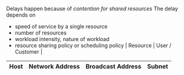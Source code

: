 Delays happen because of *contention for shared resources*
The delay depends on 
- speed of service by a single resource
- number of resources
- workload intensity,  nature of workload
- resource sharing policy or scheduling policy
| Resource | User / Customer |

| Host | Network Address | Broadcast Address | Subnet |
| --- | --- | --- | --- |

